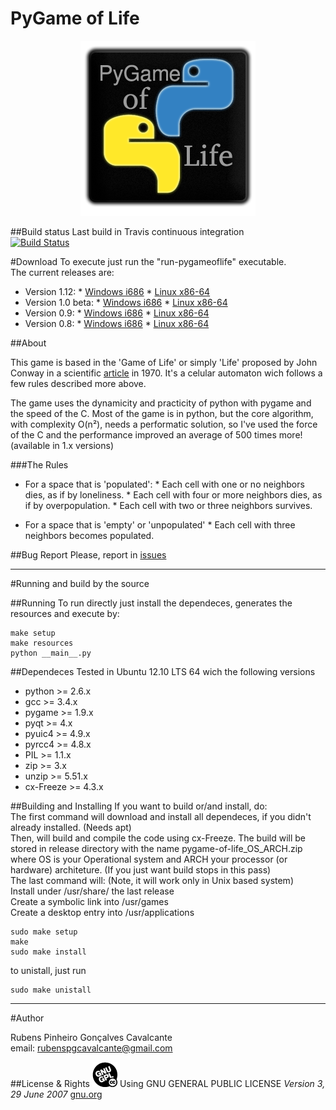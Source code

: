 PyGame of Life 
===========

<p align="center">
  <img src="resources/static/icon.png"/>
</p>

##Build status
Last build in Travis continuous integration  
[![Build Status](https://travis-ci.org/rubenspgcavalcante/pygameoflife.png?branch=master)](https://travis-ci.org/rubenspgcavalcante/pygameoflife)

#Download
To execute just run the "run-pygameoflife" executable.  
The current releases are:
*    Version 1.12:
    *    [Windows i686](http://sourceforge.net/projects/pygame-of-life/files/pygameoflife_1.12_Win_i686.zip/download)
    *    [Linux x86-64](http://sourceforge.net/projects/pygame-of-life/files/pygameoflife_1.12_Linux_x86_64.zip/download)
*    Version 1.0 beta:
    *    [Windows i686](http://sourceforge.net/projects/pygame-of-life/files/pygameoflife_1.0b_Win_i686.zip/download)
    *    [Linux x86-64](http://sourceforge.net/projects/pygame-of-life/files/pygameoflife_1.0b_Linux_x86_64.zip/download)
*    Version 0.9:
    *    [Windows i686](http://sourceforge.net/projects/pygame-of-life/files/pygameoflife_0.9_Win_i686.zip/download)
    *    [Linux x86-64](http://sourceforge.net/projects/pygame-of-life/files/pygameoflife_0.9_Linux_x86_64.zip/download)
*    Version 0.8:
    *    [Windows i686](http://sourceforge.net/projects/pygame-of-life/files/pygameoflife_0.8_Win_i686.zip/download)
    *    [Linux x86-64](http://sourceforge.net/projects/pygame-of-life/files/pygameoflife_0.8_Linux_x86_64.zip/download)

##About

This game is based in the 'Game of Life' or simply 'Life' proposed by John Conway in a scientific [article](http://ddi.cs.uni-potsdam.de/HyFISCH/Produzieren/lis_projekt/proj_gamelife/ConwayScientificAmerican.htm) in 1970. It's a celular automaton wich follows a few rules described more above.

The game uses the dynamicity and practicity of python with pygame and the speed of the C.
Most of the game is in python, but the core algorithm, with complexity O(n²), needs a performatic solution, so I've used
the force of the C and the performance improved an average of 500 times more! (available in 1.x versions)

###The Rules

*    For a space that is 'populated':
    *    Each cell with one or no neighbors dies, as if by loneliness. 
    *    Each cell with four or more neighbors dies, as if by overpopulation. 
    *    Each cell with two or three neighbors survives.  
  
  
*    For a space that is 'empty' or 'unpopulated'
    *   Each cell with three neighbors becomes populated. 

##Bug Report
Please, report in [issues](https://github.com/rubenspgcavalcante/pygameoflife/issues)

***

#Running and build by the source

##Running
To run directly just install the dependeces, generates the resources and execute by:
```
make setup
make resources
python __main__.py
```

##Dependeces
Tested in Ubuntu 12.10 LTS 64 wich the following versions
*    python >= 2.6.x
*    gcc >= 3.4.x
*    pygame >= 1.9.x
*    pyqt >= 4.x
*    pyuic4 >= 4.9.x
*    pyrcc4 >= 4.8.x
*    PIL >= 1.1.x
*    zip >= 3.x
*    unzip >= 5.51.x
*    cx-Freeze >= 4.3.x

##Building and Installing
If you want to build or/and install, do:  
The first command will download and install all dependeces, if you didn't already installed. (Needs apt)  
Then, will build and compile the code using cx-Freeze. The build will be stored in release directory with the name pygame-of-life_OS_ARCH.zip where OS is your Operational system and ARCH your processor (or hardware) architeture. (If you just want build stops in this pass)  
The last command will: (Note, it will work only in Unix based system)  
Install under /usr/share/ the last release  
Create a symbolic link into /usr/games  
Create a desktop entry into /usr/applications
```
sudo make setup
make
sudo make install
```

to unistall, just run
```
sudo make unistall
```

***

#Author

Rubens Pinheiro Gonçalves Cavalcante  
email: [rubenspgcavalcante@gmail.com](mailto:rubenspgcavalcante@gmail.com)

##License & Rights
![Gnu GPLv3](resources/static/gnugpl.png)
Using GNU GENERAL PUBLIC LICENSE *Version 3, 29 June 2007*
[gnu.org](http://www.gnu.org/copyleft/gpl.html,"GPLv3")
